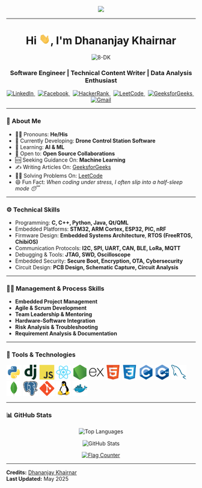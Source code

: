 <p align="center">
  <img src="https://github.com/thompsonemerson/thompsonemerson/raw/master/cover-thompson.png" height="200"/>
</p>

<hr>

<h1 align="center">Hi <img src="https://raw.githubusercontent.com/ABSphreak/ABSphreak/master/gifs/Hi.gif" width="30px">, I'm Dhananjay Khairnar</h1>

<p align="center">
  <img src="https://komarev.com/ghpvc/?username=8-DK&label=Profile%20views&color=0e75b6&style=flat" alt="8-DK" />
</p>

<h3 align="center">Software Engineer | Technical Content Writer | Data Analysis Enthusiast</h3>

<p align="center">
  <a href="https://www.linkedin.com/in/khairnardm/" target="_blank">
    <img src="https://cdn.jsdelivr.net/npm/simple-icons@v5/icons/linkedin.svg" alt="LinkedIn" height="30" width="30"/>
  </a>
  &nbsp;
  <a href="https://www.facebook.com/dmkhairnar/" target="_blank">
    <img src="https://cdn.jsdelivr.net/npm/simple-icons@v5/icons/facebook.svg" alt="Facebook" height="30" width="30"/>
  </a>
  &nbsp;
  <a href="https://www.hackerrank.com/dhananjay_khairnar" target="_blank">
    <img src="https://cdn.jsdelivr.net/npm/simple-icons@v5/icons/hackerrank.svg" alt="HackerRank" height="30" width="30"/>
  </a>
  &nbsp;
  <a href="https://leetcode.com/u/8-DK/" target="_blank">
    <img src="https://cdn.jsdelivr.net/npm/simple-icons@v5/icons/leetcode.svg" alt="LeetCode" height="30" width="30"/>
  </a>
  &nbsp;
  <a href="https://www.geeksforgeeks.org/user/khairnardm/" target="_blank">
    <img src="https://cdn.jsdelivr.net/npm/simple-icons@v5/icons/geeksforgeeks.svg" alt="GeeksforGeeks" height="30" width="30"/>
  </a>
  &nbsp;
  <a href="mailto:khairnardm@gmail.com">
    <img src="https://cdn.jsdelivr.net/npm/simple-icons@v5/icons/gmail.svg" alt="Gmail" height="30" width="30"/>
  </a>
</p>

---

### 👤 About Me

- 👨‍🏫 Pronouns: **He/His**
- 🔭 Currently Developing: **Drone Control Station Software**
- 🧠 Learning: **AI & ML**
- 🤝 Open to: **Open Source Collaborations**
- 🆘 Seeking Guidance On: **Machine Learning**
- ✍️ Writing Articles On: [GeeksforGeeks](https://auth.geeksforgeeks.org/user/dhananjay_khairnar/articles)
- 👨‍💻 Solving Problems On: [LeetCode](https://leetcode.com/Dhananjay_KHairnar/)
- 😄 Fun Fact: *When coding under stress, I often slip into a half-sleep mode 😴*

---

### ⚙️ Technical Skills

- Programming: **C, C++, Python, Java, Qt/QML**
- Embedded Platforms: **STM32, ARM Cortex, ESP32, PIC, nRF**
- Firmware Design: **Embedded Systems Architecture**, **RTOS (FreeRTOS, ChibiOS)**
- Communication Protocols: **I2C, SPI, UART, CAN, BLE, LoRa, MQTT**
- Debugging & Tools: **JTAG, SWD, Oscilloscope**
- Embedded Security: **Secure Boot, Encryption, OTA, Cybersecurity**
- Circuit Design: **PCB Design, Schematic Capture, Circuit Analysis**

---

### 👨‍💼 Management & Process Skills

- **Embedded Project Management**
- **Agile & Scrum Development**
- **Team Leadership & Mentoring**
- **Hardware-Software Integration**
- **Risk Analysis & Troubleshooting**
- **Requirement Analysis & Documentation**

---

### 🧰 Tools & Technologies

<p align="left">
  <img src="https://raw.githubusercontent.com/devicons/devicon/master/icons/python/python-original.svg" height="40"/>
  <img src="https://raw.githubusercontent.com/devicons/devicon/master/icons/django/django-plain.svg" height="40"/>
  <img src="https://raw.githubusercontent.com/devicons/devicon/master/icons/javascript/javascript-original.svg" height="40"/>
  <img src="https://raw.githubusercontent.com/devicons/devicon/master/icons/react/react-original.svg" height="40"/>
  <img src="https://raw.githubusercontent.com/devicons/devicon/master/icons/nodejs/nodejs-original.svg" height="40"/>
  <img src="https://raw.githubusercontent.com/devicons/devicon/master/icons/express/express-original.svg" height="40"/>
  <img src="https://raw.githubusercontent.com/devicons/devicon/master/icons/html5/html5-original.svg" height="40"/>
  <img src="https://raw.githubusercontent.com/devicons/devicon/master/icons/css3/css3-original.svg" height="40"/>
  <img src="https://raw.githubusercontent.com/devicons/devicon/master/icons/c/c-original.svg" height="40"/>
  <img src="https://raw.githubusercontent.com/devicons/devicon/master/icons/cplusplus/cplusplus-original.svg" height="40"/>
  <img src="https://raw.githubusercontent.com/devicons/devicon/master/icons/mysql/mysql-original.svg" height="40"/>
  <img src="https://raw.githubusercontent.com/devicons/devicon/master/icons/mongodb/mongodb-original.svg" height="40"/>
  <img src="https://raw.githubusercontent.com/devicons/devicon/master/icons/postgresql/postgresql-original.svg" height="40"/>
  <img src="https://raw.githubusercontent.com/devicons/devicon/master/icons/git/git-original.svg" height="40"/>
  <img src="https://raw.githubusercontent.com/devicons/devicon/master/icons/linux/linux-original.svg" height="40"/>
  <img src="https://raw.githubusercontent.com/devicons/devicon/master/icons/docker/docker-original.svg" height="40"/>
</p>

---

### 📊 GitHub Stats

<p align="center">
  <img align="center" src="https://github-readme-stats.vercel.app/api/top-langs?username=8-DK&show_icons=true&locale=en&layout=compact" alt="Top Languages" />
</p>

<p align="center">
  <img align="center" src="https://github-readme-stats.vercel.app/api?username=8-DK&show_icons=true&locale=en" alt="GitHub Stats" width="410" />
</p>


<p align="center">
  <a href="https://info.flagcounter.com/fwjs">
    <img src="https://s05.flagcounter.com/count2/fwjs/bg_DBC8D7/txt_000000/border_CCCCCC/columns_8/maxflags_8/viewers_0/labels_1/pageviews_1/flags_0/percent_0/" alt="Flag Counter"/>
  </a>
</p>

---

**Credits:** [Dhananjay Khairnar](https://github.com/8-DK)  
**Last Updated:** May 2025

